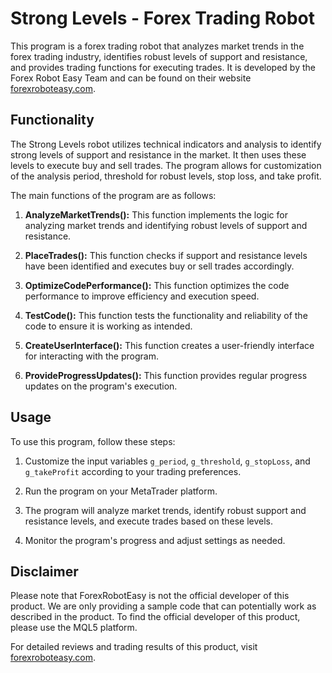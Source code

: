 # Strong Levels - Forex Trading Robot

This program is a forex trading robot that analyzes market trends in the forex trading industry, identifies robust levels of support and resistance, and provides trading functions for executing trades. It is developed by the Forex Robot Easy Team and can be found on their website [forexroboteasy.com](https://forexroboteasy.com/).

## Functionality

The Strong Levels robot utilizes technical indicators and analysis to identify strong levels of support and resistance in the market. It then uses these levels to execute buy and sell trades. The program allows for customization of the analysis period, threshold for robust levels, stop loss, and take profit.

The main functions of the program are as follows:

1. **AnalyzeMarketTrends():** This function implements the logic for analyzing market trends and identifying robust levels of support and resistance.

2. **PlaceTrades():** This function checks if support and resistance levels have been identified and executes buy or sell trades accordingly.

3. **OptimizeCodePerformance():** This function optimizes the code performance to improve efficiency and execution speed.

4. **TestCode():** This function tests the functionality and reliability of the code to ensure it is working as intended.

5. **CreateUserInterface():** This function creates a user-friendly interface for interacting with the program.

6. **ProvideProgressUpdates():** This function provides regular progress updates on the program's execution.

## Usage

To use this program, follow these steps:

1. Customize the input variables `g_period`, `g_threshold`, `g_stopLoss`, and `g_takeProfit` according to your trading preferences.

2. Run the program on your MetaTrader platform.

3. The program will analyze market trends, identify robust support and resistance levels, and execute trades based on these levels.

4. Monitor the program's progress and adjust settings as needed.

## Disclaimer

Please note that ForexRobotEasy is not the official developer of this product. We are only providing a sample code that can potentially work as described in the product. To find the official developer of this product, please use the MQL5 platform.

For detailed reviews and trading results of this product, visit [forexroboteasy.com](https://forexroboteasy.com/forex-robot-review/strong-levels-forex-software-review-real-results-or-no/).
